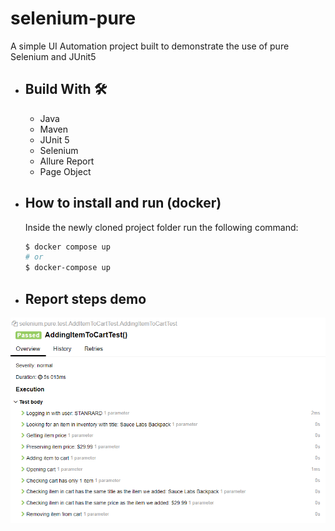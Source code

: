 # selenium-pure
A simple UI Automation project built to demonstrate the use of pure Selenium and JUnit5

- ## Build With 🛠
  - Java
  - Maven
  - JUnit 5
  - Selenium
  - Allure Report
  - Page Object

- ## How to install and run (docker)
  Inside the newly cloned project folder run the following command:
  ```bash
  $ docker compose up
  # or
  $ docker-compose up
  ```

- ## Report steps demo

 <img src="reportdemo.png" width="700"/>